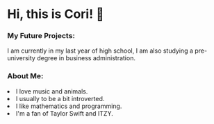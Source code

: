 # Hi, this is Cori! 👋
<h3>My Future Projects:</h3>
<p>I am currently in my last year of high school, I am also studying a pre-university degree in business administration.</p>

<h3>About Me:</h3>
  <ur>
    <li>I love music and animals.</li>
    <li>I usually to be a bit introverted.</li>
    <li>I like mathematics and programming.</li>
    <li>I'm a fan of Taylor Swift and ITZY.</li>
  </ur>
